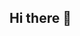 ## Hi there 👋

<!--
**Azford0942/Azford0942** is a ✨ _special_ ✨ repository because its `README.md` (this file) appears on your GitHub profile.


Here are quick summary about me:
- 😄 Pronouns: He/Him
- ⚡ Fun fact: I am currently a student at AltSchool Africa
- 🌱 I’m currently learning Backend Engineering at AltSchool Africa
- 👯 I’m looking to collaborate on on HTML5 AND CSS
- 🤔 I’m looking for help with on react.js and node.js
- 📫 How to reach me: muhammedazeez@gmail.com
-->

